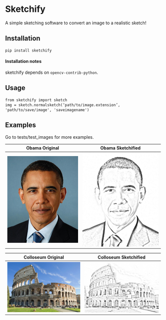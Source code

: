 # Sketchify

A simple sketching software to convert an image to a realistic sketch!

Installation
------------
    pip install sketchify

#### Installation notes
sketchify depends on `opencv-contrib-python`.

## Usage

    from sketchify import sketch
    img = sketch.normalsketch(‘path/to/image.extension’, 'path/to/save/image', 'saveimagename')

## Examples
Go to tests/test_images for more examples.

Obama Original|Obama Sketchified
:-------------------------------------------------------:|:--------------------------------------------------------------:
![Obama Original](tests/test_images/original/normalsketch/image1.jpg) |  ![Obama Sketchified](tests/test_images/sketchified/normalsketch/image1.png)

Colloseum Original|Colloseum Sketchified
:-----------------------------------------------------------:|:------------------------------------------------------------------:
![Colloseum Original](tests/test_images/original/normalsketch/image2.jpg)| ![Colloseum SKetchified](tests/test_images/sketchified/normalsketch/image2.png)